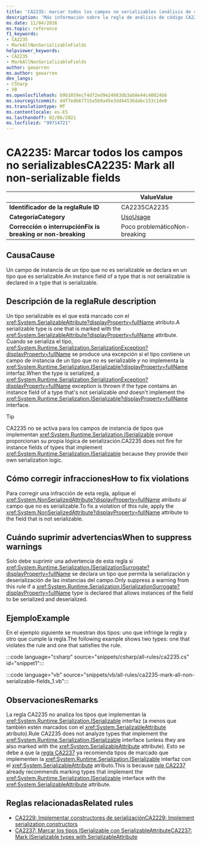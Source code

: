 ```yaml
---
title: 'CA2235: marcar todos los campos no serializables (análisis de código)'
description: 'Más información sobre la regla de análisis de código CA2235: marcar todos los campos no serializables'
ms.date: 11/04/2016
ms.topic: reference
f1_keywords:
- CA2235
- MarkAllNonSerializableFields
helpviewer_keywords:
- CA2235
- MarkAllNonSerializableFields
author: gewarren
ms.author: gewarren
dev_langs:
- CSharp
- VB
ms.openlocfilehash: b9b1859ecf4d72ed9e24983db3ab8e44c40024b6
ms.sourcegitcommit: ddf7edb67715a5b9a45e3dd44536dabc153c1de0
ms.translationtype: MT
ms.contentlocale: es-ES
ms.lasthandoff: 02/06/2021
ms.locfileid: "99714721"
---
```

# <a name="ca2235-mark-all-non-serializable-fields"></a><span data-ttu-id="1275b-103">CA2235: Marcar todos los campos no serializables</span><span class="sxs-lookup"><span data-stu-id="1275b-103">CA2235: Mark all non-serializable fields</span></span>

| | <span data-ttu-id="1275b-104">Value</span><span class="sxs-lookup"><span data-stu-id="1275b-104">Value</span></span> |
|-|-|
| <span data-ttu-id="1275b-105">**Identificador de la regla**</span><span class="sxs-lookup"><span data-stu-id="1275b-105">**Rule ID**</span></span> |<span data-ttu-id="1275b-106">CA2235</span><span class="sxs-lookup"><span data-stu-id="1275b-106">CA2235</span></span>|
| <span data-ttu-id="1275b-107">**Categoría**</span><span class="sxs-lookup"><span data-stu-id="1275b-107">**Category**</span></span> |[<span data-ttu-id="1275b-108">Uso</span><span class="sxs-lookup"><span data-stu-id="1275b-108">Usage</span></span>](usage-warnings.md)|
| <span data-ttu-id="1275b-109">**Corrección o interrupción**</span><span class="sxs-lookup"><span data-stu-id="1275b-109">**Fix is breaking or non-breaking**</span></span> |<span data-ttu-id="1275b-110">Poco problemático</span><span class="sxs-lookup"><span data-stu-id="1275b-110">Non-breaking</span></span>|

## <a name="cause"></a><span data-ttu-id="1275b-111">Causa</span><span class="sxs-lookup"><span data-stu-id="1275b-111">Cause</span></span>

<span data-ttu-id="1275b-112">Un campo de instancia de un tipo que no es serializable se declara en un tipo que es serializable.</span><span class="sxs-lookup"><span data-stu-id="1275b-112">An instance field of a type that is not serializable is declared in a type that is serializable.</span></span>

## <a name="rule-description"></a><span data-ttu-id="1275b-113">Descripción de la regla</span><span class="sxs-lookup"><span data-stu-id="1275b-113">Rule description</span></span>

<span data-ttu-id="1275b-114">Un tipo serializable es el que está marcado con el <xref:System.SerializableAttribute?displayProperty=fullName> atributo.</span><span class="sxs-lookup"><span data-stu-id="1275b-114">A serializable type is one that is marked with the <xref:System.SerializableAttribute?displayProperty=fullName> attribute.</span></span> <span data-ttu-id="1275b-115">Cuando se serializa el tipo, <xref:System.Runtime.Serialization.SerializationException?displayProperty=fullName> se produce una excepción si el tipo contiene un campo de instancia de un tipo que no es serializable *y* no implementa la <xref:System.Runtime.Serialization.ISerializable?displayProperty=fullName> interfaz.</span><span class="sxs-lookup"><span data-stu-id="1275b-115">When the type is serialized, a <xref:System.Runtime.Serialization.SerializationException?displayProperty=fullName> exception is thrown if the type contains an instance field of a type that's not serializable *and* doesn't implement the <xref:System.Runtime.Serialization.ISerializable?displayProperty=fullName> interface.</span></span>

> [!TIP]
> <span data-ttu-id="1275b-116">CA2235 no se activa para los campos de instancia de tipos que implementan <xref:System.Runtime.Serialization.ISerializable> porque proporcionan su propia lógica de serialización.</span><span class="sxs-lookup"><span data-stu-id="1275b-116">CA2235 does not fire for instance fields of types that implement <xref:System.Runtime.Serialization.ISerializable> because they provide their own serialization logic.</span></span>

## <a name="how-to-fix-violations"></a><span data-ttu-id="1275b-117">Cómo corregir infracciones</span><span class="sxs-lookup"><span data-stu-id="1275b-117">How to fix violations</span></span>

<span data-ttu-id="1275b-118">Para corregir una infracción de esta regla, aplique el <xref:System.NonSerializedAttribute?displayProperty=fullName> atributo al campo que no es serializable.</span><span class="sxs-lookup"><span data-stu-id="1275b-118">To fix a violation of this rule, apply the <xref:System.NonSerializedAttribute?displayProperty=fullName> attribute to the field that is not serializable.</span></span>

## <a name="when-to-suppress-warnings"></a><span data-ttu-id="1275b-119">Cuándo suprimir advertencias</span><span class="sxs-lookup"><span data-stu-id="1275b-119">When to suppress warnings</span></span>

<span data-ttu-id="1275b-120">Solo debe suprimir una advertencia de esta regla si <xref:System.Runtime.Serialization.ISerializationSurrogate?displayProperty=fullName> se declara un tipo que permita la serialización y deserialización de las instancias del campo.</span><span class="sxs-lookup"><span data-stu-id="1275b-120">Only suppress a warning from this rule if a <xref:System.Runtime.Serialization.ISerializationSurrogate?displayProperty=fullName> type is declared that allows instances of the field to be serialized and deserialized.</span></span>

## <a name="example"></a><span data-ttu-id="1275b-121">Ejemplo</span><span class="sxs-lookup"><span data-stu-id="1275b-121">Example</span></span>

<span data-ttu-id="1275b-122">En el ejemplo siguiente se muestran dos tipos: uno que infringe la regla y otro que cumple la regla.</span><span class="sxs-lookup"><span data-stu-id="1275b-122">The following example shows two types: one that violates the rule and one that satisfies the rule.</span></span>

:::code language="csharp" source="snippets/csharp/all-rules/ca2235.cs" id="snippet1":::

:::code language="vb" source="snippets/vb/all-rules/ca2235-mark-all-non-serializable-fields_1.vb":::

## <a name="remarks"></a><span data-ttu-id="1275b-123">Observaciones</span><span class="sxs-lookup"><span data-stu-id="1275b-123">Remarks</span></span>

<span data-ttu-id="1275b-124">La regla CA2235 no analiza los tipos que implementan la <xref:System.Runtime.Serialization.ISerializable> interfaz (a menos que también estén marcados con el <xref:System.SerializableAttribute> atributo).</span><span class="sxs-lookup"><span data-stu-id="1275b-124">Rule CA2235 does not analyze types that implement the <xref:System.Runtime.Serialization.ISerializable> interface (unless they are also marked with the <xref:System.SerializableAttribute> attribute).</span></span> <span data-ttu-id="1275b-125">Esto se debe a que la [regla CA2237](ca2237.md) ya recomienda tipos de marcado que implementen la <xref:System.Runtime.Serialization.ISerializable> interfaz con el <xref:System.SerializableAttribute> atributo.</span><span class="sxs-lookup"><span data-stu-id="1275b-125">This is because [rule CA2237](ca2237.md) already recommends marking types that implement the <xref:System.Runtime.Serialization.ISerializable> interface with the <xref:System.SerializableAttribute> attribute.</span></span>

## <a name="related-rules"></a><span data-ttu-id="1275b-126">Reglas relacionadas</span><span class="sxs-lookup"><span data-stu-id="1275b-126">Related rules</span></span>

- [<span data-ttu-id="1275b-127">CA2229: Implementar constructores de serialización</span><span class="sxs-lookup"><span data-stu-id="1275b-127">CA2229: Implement serialization constructors</span></span>](ca2229.md)
- [<span data-ttu-id="1275b-128">CA2237: Marcar los tipos ISerializable con SerializableAttribute</span><span class="sxs-lookup"><span data-stu-id="1275b-128">CA2237: Mark ISerializable types with SerializableAttribute</span></span>](ca2237.md)
